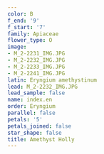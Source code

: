 ```yaml
---
color: B
f_end: '9'
f_start: '7'
family: Apiaceae
flower_type: O
image:
- M_2-2231_IMG.JPG
- M_2-2232_IMG.JPG
- M_2-2233_IMG.JPG
- M_2-2241_IMG.JPG
latin: Eryngium amethystinum
lead: M_2-2232_IMG.JPG
lead_sample: false
name: index.en
order: Eryngium
parallel: false
petals: '5'
petals_joined: false
star_shape: false
title: Amethyst Holly
---
```

